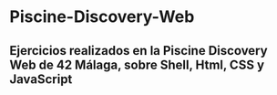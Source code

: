 # Piscine-Discovery-Web

## Ejercicios realizados en la Piscine Discovery Web de 42 Málaga, sobre Shell, Html, CSS y JavaScript
